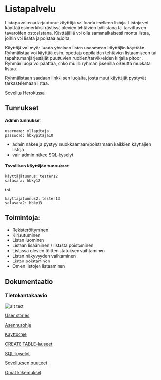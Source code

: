 # Listapalvelu

Listapalvelussa kirjautunut käyttäjä voi luoda itselleen listoja. Listoja voi käyttää esimerkiksi rästissä olevien tehtävien työlistana tai tarvittavien tavaroiden ostoslistana. Käyttäjällä voi olla samanaikaisesti monta listaa, joihin voi lisätä ja poistaa asioita. 

Käyttäjä voi myös luoda yhteisen listan useamman käyttäjän käyttöön. Ryhmälistaa voi käyttää esim. opettaja oppilaiden tehtävien listaamiseen tai tapahtumanjärjestäjät puuttuvien ruokien/tarvikkeiden kirjalla pitoon. Ryhmän luoja voi päättää, onko muilla ryhmän jäsenillä oikeutta muokata listaa. 

Ryhmälistaan saadaan linkki sen luojalta, josta muut käyttäjät pystyvät tarkastelemaan listaa. 


[Sovellus Herokussa](https://lista-palvelu-iv.herokuapp.com)

## Tunnukset

#### Admin tunnukset
```
username: yllapitaja 
password: hbkypitaja10 
```
* admin näkee ja pystyy muokkaamaan/poistamaan kaikkien käyttäjien listoja
* vain admin näkee SQL-kyselyt

#### Tavallisen käyttäjän tunnukset
```
käyttäjätunnus: tester12
salasana: hbky12
```
tai
```
käyttäjätunnus2: tester13
salasana2: hbky13
```

## Toimintoja:

* Rekisteröityminen
* Kirjautuminen
* Listan luominen
* Listaan lisääminen / listasta poistaminen
* Listassa olevien töitten statuksen vaihtaminen
* Listan näkyvyyden vaihtaminen
* Listan poistaminen
* Omien listojen listaaminen

## Dokumentaatio

### Tietokantakaavio
![alt text](https://yuml.me/845eedc9.png "Tietokantakaavio")


[User stories](https://github.com/inkeriV/Listapalvelu/blob/master/documentation/user-story.md)

[Asennusohje](https://github.com/inkeriV/Listapalvelu/blob/master/documentation/asennusohje.md)

[Käyttöohje](https://github.com/inkeriV/Listapalvelu/blob/master/documentation/kayttoohje.md)

[CREATE TABLE-lauseet](https://github.com/inkeriV/Listapalvelu/blob/master/documentation/createtable-lauseet.md)

[SQL-kyselyt](https://github.com/inkeriV/Listapalvelu/blob/master/documentation/sql-kyselyt.md)

[Sovelluksen puutteet](https://github.com/inkeriV/Listapalvelu/blob/master/documentation/puutteet.md)

[Omat kokemukset](https://github.com/inkeriV/Listapalvelu/blob/master/documentation/kokemukset.md)
